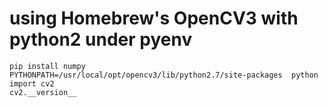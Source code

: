 # using Homebrew's OpenCV3 with python2 under pyenv

```
pip install numpy
PYTHONPATH=/usr/local/opt/opencv3/lib/python2.7/site-packages  python
import cv2
cv2.__version__
```
